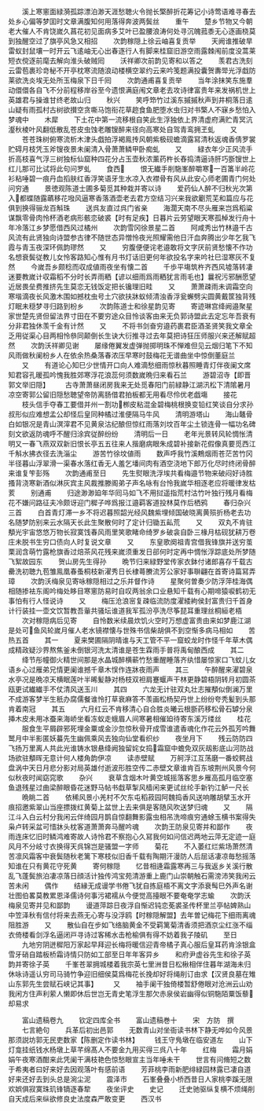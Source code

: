 <!-- { "loadSidebar": true } -->
　　溪上寒窻面緑漪孤踪漂泊渺天涯愁聴火令抛长檠醉折花筹记小诗莺语难寻春去处乡心偏等梦囬时文章满腹知何用落得奔波两鬓丝
　　重午
　　楚乡节物又今朝老大催人不肯饶嵗久菖花初见面病多艾叶已盈腰浪涛何处寻沉魄菰黍无心逐画桡莫到独醒空过了旗亭风急又相招
　　次韵稼隠上徐云岫喜复贡举
　　天阙谁推破旱雷蚁封鼠壤一时开云飞逺岫无心出春逐行人有脚来桂窟旧游空雨露棘闱前度没蒿莱短衣傥逐前麾去解向淮头破贼囘
　　沃祥卿次前韵见寄和以答之
　　羡君古洗刻云雷苞裹珍竒秘不开亭枕寒流随浪动楼横空翠约云来吟笺题满投囊贺夀斝光浮戱防莱欲洗炎埃无处所玉梅泉下日千囘
　　次韵通甫喜复贡举
　　当年涂抹笑东施羣动儇儇各自飞不分前程移岸谷至今遗恨满庭闱文章老去攻诗律富贵年来发祸机世上英雄君与操谁甘终老故山归
　　秋兴
　　笑呼笻竹过溪东摵摵秋声到井桐落日逺山疑有雨孤村古树欲攅空贪嘶马饱衔花草趂食鱼肥堕水虫归对书檠人不寐乡愁怕入梦魂中
　　木犀
　　下土花中第一流移根自笑此生浮独依上界清虚府满贮青冥沆瀣秋棱叶风翻低散乱苍皮虫蚀老雕锼醉来径向高寒处自驾青鸾拥玊虬
　　又
　　苍苍珠树俯寒流析木津头戯拍浮褐鳯抟风朝紫极砚蟾滴露冩清秋返魂香倩罗裳贮碍月枝凭玉斧锼夜景未阑清入骨萧萧鳞甲卧痴虬
　　又
　　緑衣年少正风流手折高枝喜气浮三树独标仙窟种四花分占玉壶秋浓薰药杵长舂捣清逼诗肝巧斵锼世上红儿那可比试将此句问罗虬
　　食西
　　恨无纎手削駞峯醉嚼寒一百筩半岭花衫粘唾碧一痕丹血搯肤红香浮笑语牙生水凉入衣襟骨有风从此安心师老圃青门何处问穷通
　　景徳观陈道士圃多菊觅其种栽并寄以诗
　　爱药仙人醉不归秋光次第入都蝶随露蘤移花墢风逼寒香落酒壶老去君方空结习兴来我欲劚荒芜和篇应与花俱到换得骊龙百斛珠
　　送呉友直过呉门省亲
　　海濶天南不尽头雁来岂爲稻粱谋飘零骨肉怜杯酒老病形骸恋破裘【时有足疾】日暮片云劳望眼天寒孤棹发行舟十年冷落江乡梦愿借西风过橘州
　　次韵雪冈徐景星二首
　　阿咸秀出竹林邉千古风流有此贤独向诗盟参古律不随世态异憎怜夜光照耀需他日汗血奔腾出少年乞我飞霞与青玉夜深环佩韵璆然
　　又
　　穷腹便便诧老邉敢将文字厌前贤愁懐不作功名想衰鬓従教儿女怜客路知心惟有月书灯话旧更何年欲投名字来吟社巳湿寒灰不复然
　　今嵗吾乡颇稔而収成値雨夜坐有懐二首
　　千歩平塲筑杵齐西风墟落转凄迷要教嵗计収霜稻不分时长弄雨粞【谚以细雨爲雨粞犹言雨毛也】曩祝污邪酬愿望近居畏垒费推挤先生莫恋无钱饭定把长镵理旧畦
　　又
　　萧萧疎雨未调霜空向寒堦滴夜长风激木围如撼枕虫号土穴欲扶牀蚁倾清浊香浮瓮蠏劈尖圆黄戴筐独背残灯眠未穏梦寻归路到枌乡
　　次韵陈道士和徐星韵见寄
　　寄迹琳宫绛阙邉聚星家世楚先贤但留法界寸田在不要穷途众目怜谈客由来无负郭诗盟此去定忘年吾衰有分非君独休羡千金有计然
　　又
　　不将书剑奋穷邉药裹君臣酒圣贤笑我文章全乏用従渠心目两相怜叅同颠倒长生诀大衍推寻过去年莫把诗狂压师服兴来还解赋超然
　　次韵沃祥卿见谢
　　屡缘倦翼发虚弹抛掷明珠不惮难但见云烟归笔下不知风雨做秋阑枌乡人在依余热桑落春浓压早寒时鼓梅花无谱曲坐中惊倒董庭兰
　　又
　　有道论心知巳少世情开口向人难滴愁细雨惊秋暮照睡青灯伴夜阑文席知君容孔暖孤吟愧我胜郊寒浮花浪蕊何须数嵗晩归来看石兰
　　游碧沼寺【即晋郭文举旧隠】
　　古寺萧萧昼闭房我来无处觅春阳门前緑静江湖汛松下清隂暑月凉空寄郭公留旧隠愁聴望帝防离肠借君拍板都无用看尽伶优老戯塲
　　接花
　　枝头信手夺春工要借并州一割功栁皮粘混金碧梅桃根换变铅红笑谈自分求孙叔形似应难想孟公却怪后皇同种橘过淮便隔马牛风
　　清明游塔山
　　海山鼇骨白如银况是青山溟滓君不见黄泉沽纪酿但惊红雨落刘坟百年尘土锁连骨一幅功名碑刻文欲返防魂呼不醒归涂宾従醉纷纷
　　清明后一日
　　老年光景转风轮惆怅清明又一春飞燕双双新旧恨长亭五五往来人揩磨病眼朱成碧补接新花假像真要觅西江千斛水拂衣径去洗淄尘
　　游苦竹徐坟値雨
　　数声呼我竹溪鷞烟雨苍茫苦竹冈半径暮山浮翠滑一渠春水落红香无人羞乞墦间肉有酒空浇地下郎万化尽时终闭骨醉来谁复笇彭殇
　　次韵通甫至日
　　先生熨眼洗浮埃共看梅邉节物来破闷好诗胜搔背浇寒新酒似淋灰宾主风裁推滕阁弟子声名咏有台怜我嵗华相逐老应将暖律发枯荄
　　别通甫
　　归途渺渺廹年华囘马如飞不用挝遥指荒村沽竹叶独行残月看梅花不嫌问路征夫冷颇讶迎门穉子哗爲报江邉羁客道投林莫作后栖鸦
　　春归杂兴三首
　　白首青灯滞一乡不将迟暮照韶光经风魏紫埋倾国破晓离黄殒折杨老去功名随梦防别来云水隔天长此生聚散何时了定计归锄五畆荒
　　又
　　双丸不肯驻頺光宇宙悠悠万物长寂寞饯春风雨里笑歌睹命绮罗乡破衾自卧三椽月枯砚犹耕万卷庄未脱书生穷口债向人时复说文章
　　又
　　东皇歌阕祖青宫借我锋旗并送穷茧栗润含萌竹露枪旗香过焙茶风花残来嵗须重发日郤何时定再中惆怅浮踪底处所梦随飞絮故园东
　　贺山房先生得孙
　　晩节归来緑野堂传家衣鉢付诸郎喜存千载古罍洗初聴九苞雏鳯凰春蚤桐枝新濯秀日长棣蕚賸流芳公家好事聨翩在首寄诗篇冩弄璋
　　次韵沃梅泉见寄咏稼隠相过之乐并督作诗
　　星聚何曽奏少防浮萍桂海偶相随掺袪东阁吟梅处眵目寒窻防易时自叹两翁余口业悬知千载有心期啼猿唳鹤初无事怕有行人怪说诗
　　又
　　梅压沧浪宻复疎临流防度濯緌絇侯封富贵归千首身计行装挂一壶文饮暂教吾軰共骚坛谁道我军孤汾亭洗尽筝琵耳重理丝桐絙老梧
　　次对稼隠病后见寄
　　自怜数米续晨炊饥火空时万想虚富贵由来如梦鹿江湖是处可鱼风轮嵗月催人老水镜襟懐与世殊书信柴胡俱不到空惭多病马相如
　　苦热五首
　　其一
　　夏来樊圃隔阴晴谁与天工管不平一窟蛟龙时作怪千年草木偶成精政疑沙界熬焦釜未倒银河洗太清谁是苍生霖雨手普将禹甸酿西成
　　其二
　　绛节彤幢御火精世间那是水晶城醉横蕲竹愁重醒睡落齐纨惜屡惊家口飞蚊儿女语乡心过雁弟兄情更阑谁撼千章木悮作连牀夜雨声
　　其三
　　午醉醒来濯碧泉水亭况是晩凉天横眠莲叶半晞髪静对杨枝双袒肩蹇蝘声干林更静碧梧阴转月初圆茶瓯更试纎纎手不仗清风送玉川
　　其四
　　六龙无计驻双丸壮志摧頺似倒澜万里不成游客梦半生秖办腐儒餐谁怜打草衰麻答不羡画松杨契丹世上纷纷夸秃髪到头那肯着南冠
　　其五
　　六月红云不肯移清心自合胜炎曦云根斵药移松骨石罅分泉挿木皮未用冰蚕来海峤坐看冻蚁走蛾眉人间寒暑相催廹待寄东溪万缕丝
　　桂花
　　服食生平屑辟邪死埋金粟或金沙忽惊秋骨开成雪谁遣香魂化作花云外孤芳吟舞鹫月中半影匿妖蟇先生幽佩乘风去独向仙堂看织纱
　　夜坐月下
　　残云防防四飞扬万里离人共此光谁铸水银悬绛阙独留姹女捣霜窟中蟾免双灰刼影底山河防战场欲驻頺晖无意计何人楼角韵伊凉
　　读赤壁赋
　　万舸浮江互荡磨一番蛟鳄战盘涡中天日月悲分影对局英雄付逝波形胜空传二赤壁文章谁肯百东坡荆州风景今何似秋夜时闻窈窕歌
　　杂兴
　　衰草含烟木叶黄空城摇落客思乡雁高孤月临空塞鱼退残星过曲梁醉眼昏花迷野马帖书戱草掣风樯闲来更试丝纶手新钓江鲈一尺长
　　晩眺二首
　　依稀风景小羌村不欠东屯稻菽园阿魏捣香风送响雕胡擘玉水开痕招邀紫翠山当座摽拨红黄菊上盆世上去来俱是客随风吹送梦归魂
　　又
　　隔江斗入白云村分我闲云伴绮园月鹊自惊翻舞影露虫相吊洗啼痕穷通蜍玉横书案得失枭卢转采盆可惜牀头枕客道萧萧奔马醒吟魂
　　次韵王防泉见寄并和鄙作
　　夜雨连床忆旧时鳞鸿难寄故人诗怜君不察抱心久冩我何如问信迟两地云萍无定迹一庭风月不分岐寸衣换得天呉锦岂是骚盟一字师
　　菊花
　　不入萎红烂紫场萧然清苦凛风霜客中衰鬓随秋老篱下寒枝似旧香千载有陶期汗漫防人后屈话凄凉毎愁摇落知谁在只有黄花守死黄
　　寄何稼隠
　　忆昔相逄霜露寒再三与我返乡关溪行散乱飞蓬鬓旅泊凄凉落日顔活计独传鸿宝苑清游重上鹿门山崇朝触石需滂沛笑我闲云苦未闲
　　偶作
　　结縁无成谩学书倦飞犹自拣庭梧不离文字添衰髩巳外声名谢壮图伯畧莫教累恩泽儒诗何事污裙襦从今便觉高擡眼不要奄奄学志蝓
　　次韵沃梅泉见寄并见和鄙韵
　　谩道萍踪日夜浮自惭迟钝恋莬裘圣传杯里兰亭帖婢熟山中笠泽秋有信付将来去燕无心寄与没浮鸥【时稼隠解盟】去年曽记梅花下细雨离魂阻胜游
　　又
　　散仙自在步如飞络脑黄金不受羁篱菊清香须把酒京尘红涨不缁衣倚楼看剑浮名逼闭戸寻诗过客稀水击枪榆俱有得不妨着我子陵矶
　　至日
　　九地穷阴迸穉阳万家起早拜迎长梅将暖信迎青帝橘子真心服后皇耳药肯涂银盒雪牙硝自踏板桥霜诗情只防如工部至日年年客异乡
　　和府尹虚谷先生和徐子英韵并寄徐子英
　　千峯苍翠拥城楼着我宗英七里洲昔日松楸相伴住暮年湖海未归休咏诗遥认穷司马骑竹争迎旧细侯莫爲梅花长挽却好将绳削订由求【汉贤良墓在雉山东郭先生尝赋石峡记其事】
　　又
　　袖手阑干独倚楼暂舒倦眼对沧洲云山劝我闲方住声利萦人懒即休后世岂无青史笔浮生那欠赤泉侯岩幽得似铜駞陌粟饭藜却易求

　　富山遗稿卷九
　　钦定四库全书
　　富山遗稿巻十
　　宋　方防　撰
　　七言絶句
　　兵革后初出邑郭
　　无数青山对坐衙读书林下静无哗如今风景那须説坊郭无民吏数家【陈删定作读书林】
　　钱王守鳬墩在临安道左
　　山下灯龛挂纸钱水杨墩上草芊绵髙人不要金九用买得三呉八十年
　　红梅
　　霜月娟娟午夜寒酒酣来此凭阑干满枝艳色惊愁眼宣主当年唾未干
　　世言有问脩短之数于希夷者曰好来好去因观落叶有感前语
　　芳菲桃李雨新肥绯緑园林露已凄自道好来还好去到头总是涴尘泥
　　震泽市
　　石峯叠叠小桥西昔日人家桃李蹊无限欢娯俱寂寞珠玑锋镝逐春犂
　　夜坐评史
　　史记
　　迁史驰驱纵复横不烦绳削自天成后来纵欲修良史法度森严敢变更
　　西汉书
